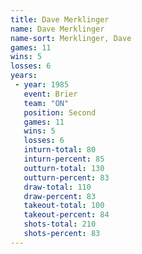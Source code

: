 ```yaml
---
title: Dave Merklinger
name: Dave Merklinger
name-sort: Merklinger, Dave
games: 11
wins: 5
losses: 6
years:
 - year: 1985
   event: Brier
   team: "ON"
   position: Second
   games: 11
   wins: 5
   losses: 6
   inturn-total: 80
   inturn-percent: 85
   outturn-total: 130
   outturn-percent: 83
   draw-total: 110
   draw-percent: 83
   takeout-total: 100
   takeout-percent: 84
   shots-total: 210
   shots-percent: 83
---
```

